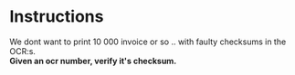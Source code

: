 # Instructions

We dont want to print 10 000 invoice or so .. with faulty checksums in the OCR:s.  
**Given an ocr number, verify it's checksum.**